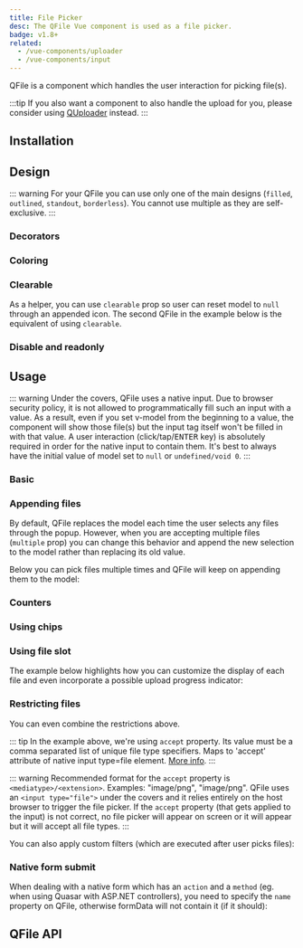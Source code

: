 ```yaml
---
title: File Picker
desc: The QFile Vue component is used as a file picker.
badge: v1.8+
related:
  - /vue-components/uploader
  - /vue-components/input
---
```


QFile is a component which handles the user interaction for picking file(s).

:::tip
If you also want a component to also handle the upload for you, please consider using [QUploader](/vue-components/uploader) instead.
:::

## Installation
<doc-installation components="QFile"/>

## Design

::: warning
For your QFile you can use only one of the main designs (`filled`, `outlined`, `standout`, `borderless`). You cannot use multiple as they are self-exclusive.
:::

<doc-example title="Design Overview" file="QFile/DesignOverview" />

### Decorators

<doc-example title="Decorators" file="QFile/Decorators" />

### Coloring

<doc-example title="Coloring" file="QFile/Coloring" />

### Clearable
As a helper, you can use `clearable` prop so user can reset model to `null` through an appended icon. The second QFile in the example below is the equivalent of using `clearable`.

<doc-example title="Clearable" file="QFile/Clearable" />

### Disable and readonly

<doc-example title="Disable and readonly" file="QFile/DisableReadonly" />

## Usage

::: warning
Under the covers, QFile uses a native input. Due to browser security policy, it is not allowed to programmatically fill such an input with a value. As a result, even if you set v-model from the beginning to a value, the component will show those file(s) but the input tag itself won't be filled in with that value. A user interaction (click/tap/<kbd>ENTER</kbd> key) is absolutely required in order for the native input to contain them. It's best to always have the initial value of model set to `null` or `undefined/void 0`.
:::

### Basic

<doc-example title="Single file" file="QFile/BasicSingle" />

<doc-example title="Multiple files" file="QFile/BasicMultiple" />

### Appending files <q-badge align="top" label="v1.11.3+" />

By default, QFile replaces the model each time the user selects any files through the popup. However, when you are accepting multiple files (`multiple` prop) you can change this behavior and append the new selection to the model rather than replacing its old value.

Below you can pick files multiple times and QFile will keep on appending them to the model:

<doc-example title="Appending files" file="QFile/AppendingFiles" />

### Counters

<doc-example title="Basic counter" file="QFile/CounterBasic" />

<doc-example title="Counter label" file="QFile/CounterLabel" />

### Using chips

<doc-example title="With chips" file="QFile/WithChips" />

### Using file slot

The example below highlights how you can customize the display of each file and even incorporate a possible upload progress indicator:

<doc-example title="With progress indicator" file="QFile/WithProgress" />

### Restricting files

<doc-example title="Basic restrictions" file="QFile/RestrictionBasic" />

You can even combine the restrictions above.

::: tip
In the example above, we're using `accept` property. Its value must be a comma separated list of unique file type specifiers. Maps to 'accept' attribute of native input type=file element. [More info](https://developer.mozilla.org/en-US/docs/Web/HTML/Element/input/file#Unique_file_type_specifiers).
:::

::: warning
Recommended format for the `accept` property is `<mediatype>/<extension>`. Examples: "image/png", "image/png". QFile uses an `<input type="file">` under the covers and it relies entirely on the host browser to trigger the file picker. If the `accept` property (that gets applied to the input) is not correct, no file picker will appear on screen or it will appear but it will accept all file types.
:::

You can also apply custom filters (which are executed after user picks files):

<doc-example title="Filter" file="QFile/RestrictionFilter" />


### Native form submit <q-badge align="top" label="v1.9+" />

When dealing with a native form which has an `action` and a `method` (eg. when using Quasar with ASP.NET controllers), you need to specify the `name` property on QFile, otherwise formData will not contain it (if it should):

<doc-example title="Native form" file="QFile/NativeForm" />

## QFile API
<doc-api file="QFile" />
